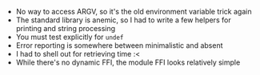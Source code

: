 - No way to access ARGV, so it's the old environment variable trick
  again
- The standard library is anemic, so I had to write a few helpers for
  printing and string processing
- You must test explicitly for `undef`
- Error reporting is somewhere between minimalistic and absent
- I had to shell out for retrieving time :<
- While there's no dynamic FFI, the module FFI looks relatively simple
